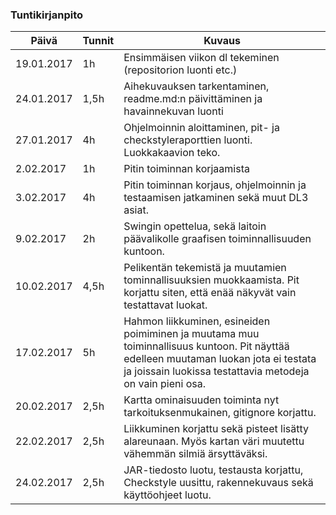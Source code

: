### Tuntikirjanpito
Päivä | Tunnit | Kuvaus
--------------- | ----- | ------
19.01.2017 | 1h | Ensimmäisen viikon dl tekeminen (repositorion luonti etc.)
24.01.2017 | 1,5h | Aihekuvauksen tarkentaminen, readme.md:n päivittäminen ja havainnekuvan luonti
27.01.2017 | 4h | Ohjelmoinnin aloittaminen, pit- ja checkstyleraporttien luonti. Luokkakaavion teko.
2.02.2017 | 1h | Pitin toiminnan korjaamista
3.02.2017 | 4h | Pitin toiminnan korjaus, ohjelmoinnin ja testaamisen jatkaminen sekä muut DL3 asiat.
9.02.2017 | 2h | Swingin opettelua, sekä laitoin päävalikolle graafisen toiminnallisuuden kuntoon.
10.02.2017 | 4,5h | Pelikentän tekemistä ja muutamien tominnallisuuksien muokkaamista. Pit korjattu siten, että enää näkyvät vain testattavat luokat.
17.02.2017 | 5h | Hahmon liikkuminen, esineiden poimiminen ja muutama muu toiminnallisuus kuntoon. Pit näyttää edelleen muutaman luokan jota ei testata ja joissain luokissa testattavia metodeja on vain pieni osa.
20.02.2017 | 2,5h | Kartta ominaisuuden toiminta nyt tarkoituksenmukainen, gitignore korjattu.
22.02.2017 | 2,5h | Liikkuminen korjattu sekä pisteet lisätty alareunaan. Myös kartan väri muutettu vähemmän silmiä ärsyttäväksi.
24.02.2017 | 2,5h | JAR-tiedosto luotu, testausta korjattu, Checkstyle uusittu, rakennekuvaus sekä käyttöohjeet luotu.
